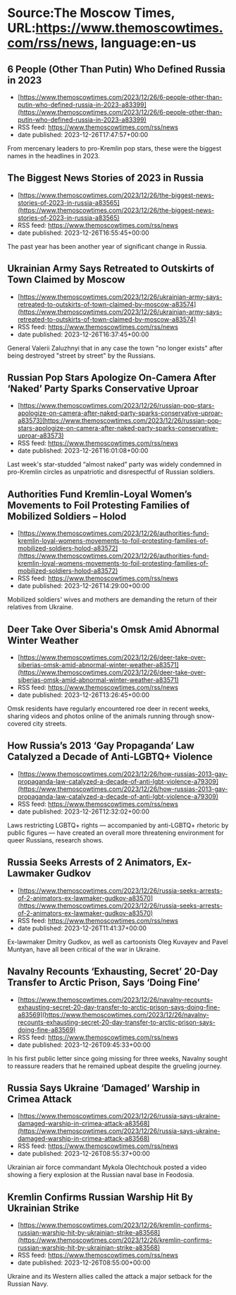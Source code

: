# Source:The Moscow Times, URL:https://www.themoscowtimes.com/rss/news, language:en-us

## 6 People (Other Than Putin) Who Defined Russia in 2023
 - [https://www.themoscowtimes.com/2023/12/26/6-people-other-than-putin-who-defined-russia-in-2023-a83399](https://www.themoscowtimes.com/2023/12/26/6-people-other-than-putin-who-defined-russia-in-2023-a83399)
 - RSS feed: https://www.themoscowtimes.com/rss/news
 - date published: 2023-12-26T17:47:57+00:00

From mercenary leaders to pro-Kremlin pop stars, these were the biggest names in the headlines in 2023.

## The Biggest News Stories of 2023 in Russia
 - [https://www.themoscowtimes.com/2023/12/26/the-biggest-news-stories-of-2023-in-russia-a83565](https://www.themoscowtimes.com/2023/12/26/the-biggest-news-stories-of-2023-in-russia-a83565)
 - RSS feed: https://www.themoscowtimes.com/rss/news
 - date published: 2023-12-26T16:55:45+00:00

The past year has been another year of significant change in Russia.

## Ukrainian Army Says Retreated to Outskirts of Town Claimed by Moscow
 - [https://www.themoscowtimes.com/2023/12/26/ukrainian-army-says-retreated-to-outskirts-of-town-claimed-by-moscow-a83574](https://www.themoscowtimes.com/2023/12/26/ukrainian-army-says-retreated-to-outskirts-of-town-claimed-by-moscow-a83574)
 - RSS feed: https://www.themoscowtimes.com/rss/news
 - date published: 2023-12-26T16:37:45+00:00

General Valerii Zaluzhnyi that in any case the town "no longer exists" after being destroyed "street by street" by the Russians.

## Russian Pop Stars Apologize On-Camera After ‘Naked’ Party Sparks Conservative Uproar
 - [https://www.themoscowtimes.com/2023/12/26/russian-pop-stars-apologize-on-camera-after-naked-party-sparks-conservative-uproar-a83573](https://www.themoscowtimes.com/2023/12/26/russian-pop-stars-apologize-on-camera-after-naked-party-sparks-conservative-uproar-a83573)
 - RSS feed: https://www.themoscowtimes.com/rss/news
 - date published: 2023-12-26T16:01:08+00:00

Last week's star-studded “almost naked” party was widely condemned in pro-Kremlin circles as unpatriotic and disrespectful of Russian soldiers.

## Authorities Fund Kremlin-Loyal Women’s Movements to Foil Protesting Families of Mobilized Soldiers – Holod
 - [https://www.themoscowtimes.com/2023/12/26/authorities-fund-kremlin-loyal-womens-movements-to-foil-protesting-families-of-mobilized-soldiers-holod-a83572](https://www.themoscowtimes.com/2023/12/26/authorities-fund-kremlin-loyal-womens-movements-to-foil-protesting-families-of-mobilized-soldiers-holod-a83572)
 - RSS feed: https://www.themoscowtimes.com/rss/news
 - date published: 2023-12-26T14:29:00+00:00

Mobilized soldiers' wives and mothers are demanding the return of their relatives from Ukraine.

## Deer Take Over Siberia's Omsk Amid Abnormal Winter Weather
 - [https://www.themoscowtimes.com/2023/12/26/deer-take-over-siberias-omsk-amid-abnormal-winter-weather-a83571](https://www.themoscowtimes.com/2023/12/26/deer-take-over-siberias-omsk-amid-abnormal-winter-weather-a83571)
 - RSS feed: https://www.themoscowtimes.com/rss/news
 - date published: 2023-12-26T13:26:45+00:00

Omsk residents have regularly encountered roe deer in recent weeks, sharing videos and photos online of the animals running through snow-covered city streets.

## How Russia’s 2013 ‘Gay Propaganda’ Law Catalyzed a Decade of Anti-LGBTQ+ Violence
 - [https://www.themoscowtimes.com/2023/12/26/how-russias-2013-gay-propaganda-law-catalyzed-a-decade-of-anti-lgbt-violence-a79309](https://www.themoscowtimes.com/2023/12/26/how-russias-2013-gay-propaganda-law-catalyzed-a-decade-of-anti-lgbt-violence-a79309)
 - RSS feed: https://www.themoscowtimes.com/rss/news
 - date published: 2023-12-26T12:32:02+00:00

Laws restricting LGBTQ+ rights — accompanied by anti-LGBTQ+ rhetoric by public figures — have created an overall more threatening environment for queer Russians, research shows.

## Russia Seeks Arrests of 2 Animators, Ex-Lawmaker Gudkov
 - [https://www.themoscowtimes.com/2023/12/26/russia-seeks-arrests-of-2-animators-ex-lawmaker-gudkov-a83570](https://www.themoscowtimes.com/2023/12/26/russia-seeks-arrests-of-2-animators-ex-lawmaker-gudkov-a83570)
 - RSS feed: https://www.themoscowtimes.com/rss/news
 - date published: 2023-12-26T11:41:37+00:00

Ex-lawmaker Dmitry Gudkov, as well as cartoonists Oleg Kuvayev and Pavel Muntyan, have all been critical of the war in Ukraine.

## Navalny Recounts ‘Exhausting, Secret’ 20-Day Transfer to Arctic Prison, Says ‘Doing Fine’
 - [https://www.themoscowtimes.com/2023/12/26/navalny-recounts-exhausting-secret-20-day-transfer-to-arctic-prison-says-doing-fine-a83569](https://www.themoscowtimes.com/2023/12/26/navalny-recounts-exhausting-secret-20-day-transfer-to-arctic-prison-says-doing-fine-a83569)
 - RSS feed: https://www.themoscowtimes.com/rss/news
 - date published: 2023-12-26T09:45:33+00:00

In his first public letter since going missing for three weeks, Navalny sought to reassure readers that he remained upbeat despite the grueling journey.

## Russia Says Ukraine ‘Damaged’ Warship in Crimea Attack
 - [https://www.themoscowtimes.com/2023/12/26/russia-says-ukraine-damaged-warship-in-crimea-attack-a83568](https://www.themoscowtimes.com/2023/12/26/russia-says-ukraine-damaged-warship-in-crimea-attack-a83568)
 - RSS feed: https://www.themoscowtimes.com/rss/news
 - date published: 2023-12-26T08:55:37+00:00

Ukrainian air force commandant Mykola Olechtchouk posted a video showing a fiery explosion at the Russian naval base in Feodosia.

## Kremlin Confirms Russian Warship Hit By Ukrainian Strike
 - [https://www.themoscowtimes.com/2023/12/26/kremlin-confirms-russian-warship-hit-by-ukrainian-strike-a83568](https://www.themoscowtimes.com/2023/12/26/kremlin-confirms-russian-warship-hit-by-ukrainian-strike-a83568)
 - RSS feed: https://www.themoscowtimes.com/rss/news
 - date published: 2023-12-26T08:55:00+00:00

Ukraine and its Western allies called the attack a major setback for the Russian Navy.

